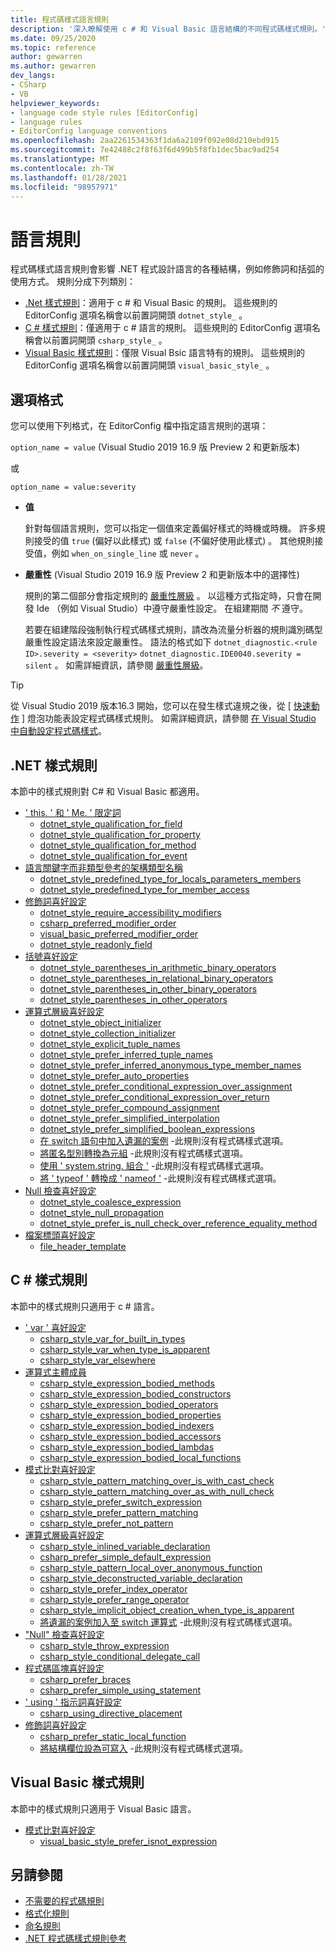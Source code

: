 ```yaml
---
title: 程式碼樣式語言規則
description: '深入瞭解使用 c # 和 Visual Basic 語言結構的不同程式碼樣式規則。'
ms.date: 09/25/2020
ms.topic: reference
author: gewarren
ms.author: gewarren
dev_langs:
- CSharp
- VB
helpviewer_keywords:
- language code style rules [EditorConfig]
- language rules
- EditorConfig language conventions
ms.openlocfilehash: 2aa2261534363f1da6a2109f092e08d210ebd915
ms.sourcegitcommit: 7e42488c2f8f63f6d499b5f8fb1dec5bac9ad254
ms.translationtype: MT
ms.contentlocale: zh-TW
ms.lasthandoff: 01/28/2021
ms.locfileid: "98957971"
---
```

# <a name="language-rules"></a>語言規則

程式碼樣式語言規則會影響 .NET 程式設計語言的各種結構，例如修飾詞和括弧的使用方式。 規則分成下列類別：

- [.Net 樣式規則](#net-style-rules)：適用于 c # 和 Visual Basic 的規則。 這些規則的 EditorConfig 選項名稱會以前置詞開頭 `dotnet_style_` 。
- [C # 樣式規則](#c-style-rules)：僅適用于 c # 語言的規則。 這些規則的 EditorConfig 選項名稱會以前置詞開頭 `csharp_style_` 。
- [Visual Basic 樣式規則](#visual-basic-style-rules)：僅限 Visual Bsic 語言特有的規則。 這些規則的 EditorConfig 選項名稱會以前置詞開頭 `visual_basic_style_` 。

## <a name="option-format"></a>選項格式

您可以使用下列格式，在 EditorConfig 檔中指定語言規則的選項：

`option_name = value` (Visual Studio 2019 16.9 版 Preview 2 和更新版本) 

或

`option_name = value:severity`

- **值**

  針對每個語言規則，您可以指定一個值來定義偏好樣式的時機或時機。 許多規則接受的值 `true` (偏好以此樣式) 或 `false` (不偏好使用此樣式) 。 其他規則接受值，例如 `when_on_single_line` 或 `never` 。

- **嚴重性** (Visual Studio 2019 16.9 版 Preview 2 和更新版本中的選擇性) 

  規則的第二個部分會指定規則的 [嚴重性層級](../configuration-options.md#severity-level) 。 以這種方式指定時，只會在開發 Ide （例如 Visual Studio）中遵守嚴重性設定。 在組建期間 *不* 遵守。

  若要在組建階段強制執行程式碼樣式規則，請改為流量分析器的規則識別碼型嚴重性設定語法來設定嚴重性。 語法的格式如下 `dotnet_diagnostic.<rule ID>.severity = <severity>` `dotnet_diagnostic.IDE0040.severity = silent` 。 如需詳細資訊，請參閱 [嚴重性層級](../configuration-options.md#severity-level)。

> [!TIP]
>
> 從 Visual Studio 2019 版本16.3 開始，您可以在發生樣式違規之後，從 [ [快速動作](/visualstudio/ide/quick-actions) ] 燈泡功能表設定程式碼樣式規則。 如需詳細資訊，請參閱 [在 Visual Studio 中自動設定程式碼樣式](/visualstudio/ide/editorconfig-language-conventions#automatically-configure-code-styles-in-visual-studio)。

## <a name="net-style-rules"></a>.NET 樣式規則

本節中的樣式規則對 C# 和 Visual Basic 都適用。

- [' this. ' 和 ' Me. ' 限定詞](ide0003-ide0009.md)
  - [dotnet_style_qualification_for_field](ide0003-ide0009.md#dotnet_style_qualification_for_field)
  - [dotnet_style_qualification_for_property](ide0003-ide0009.md#dotnet_style_qualification_for_property)
  - [dotnet_style_qualification_for_method](ide0003-ide0009.md#dotnet_style_qualification_for_method)
  - [dotnet_style_qualification_for_event](ide0003-ide0009.md#dotnet_style_qualification_for_event)
- [語言關鍵字而非類型參考的架構類型名稱](ide0049.md)
  - [dotnet_style_predefined_type_for_locals_parameters_members](ide0049.md#dotnet_style_predefined_type_for_locals_parameters_members)
  - [dotnet_style_predefined_type_for_member_access](ide0049.md#dotnet_style_predefined_type_for_member_access)
- [修飾詞喜好設定](modifier-preferences.md#net-modifier-preferences)
  - [dotnet_style_require_accessibility_modifiers](ide0040.md#dotnet_style_require_accessibility_modifiers)
  - [csharp_preferred_modifier_order](ide0036.md#csharp_preferred_modifier_order)
  - [visual_basic_preferred_modifier_order](ide0036.md#visual_basic_preferred_modifier_order)
  - [dotnet_style_readonly_field](ide0044.md#dotnet_style_readonly_field)
- [括號喜好設定](ide0047-ide0048.md)
  - [dotnet_style_parentheses_in_arithmetic_binary_operators](ide0047-ide0048.md#dotnet_style_parentheses_in_arithmetic_binary_operators)
  - [dotnet_style_parentheses_in_relational_binary_operators](ide0047-ide0048.md#dotnet_style_parentheses_in_relational_binary_operators)
  - [dotnet_style_parentheses_in_other_binary_operators](ide0047-ide0048.md#dotnet_style_parentheses_in_other_binary_operators)
  - [dotnet_style_parentheses_in_other_operators](ide0047-ide0048.md#dotnet_style_parentheses_in_other_operators)
- [運算式層級喜好設定](expression-level-preferences.md#net-expression-level-preferences)
  - [dotnet_style_object_initializer](ide0017.md#dotnet_style_object_initializer)
  - [dotnet_style_collection_initializer](ide0028.md#dotnet_style_collection_initializer)
  - [dotnet_style_explicit_tuple_names](ide0033.md#dotnet_style_explicit_tuple_names)
  - [dotnet_style_prefer_inferred_tuple_names](ide0037.md#dotnet_style_prefer_inferred_tuple_names)
  - [dotnet_style_prefer_inferred_anonymous_type_member_names](ide0037.md#dotnet_style_prefer_inferred_anonymous_type_member_names)
  - [dotnet_style_prefer_auto_properties](ide0032.md#dotnet_style_prefer_auto_properties)
  - [dotnet_style_prefer_conditional_expression_over_assignment](ide0045.md#dotnet_style_prefer_conditional_expression_over_assignment)
  - [dotnet_style_prefer_conditional_expression_over_return](ide0046.md#dotnet_style_prefer_conditional_expression_over_return)
  - [dotnet_style_prefer_compound_assignment](ide0054-ide0074.md#dotnet_style_prefer_compound_assignment)
  - [dotnet_style_prefer_simplified_interpolation](ide0071.md#dotnet_style_prefer_simplified_interpolation)
  - [dotnet_style_prefer_simplified_boolean_expressions](ide0075.md#dotnet_style_prefer_simplified_boolean_expressions)
  - [在 switch 語句中加入遺漏的案例](ide0010.md) -此規則沒有程式碼樣式選項。
  - [將匿名型別轉換為元組](ide0050.md) -此規則沒有程式碼樣式選項。
  - [使用 ' system.string. 組合 '](ide0070.md) -此規則沒有程式碼樣式選項。
  - [將 ' typeof ' 轉換成 ' nameof '](ide0082.md) -此規則沒有程式碼樣式選項。
- [Null 檢查喜好設定](null-checking-preferences.md#net-null-checking-preferences)
  - [dotnet_style_coalesce_expression](ide0029-ide0030.md#dotnet_style_coalesce_expression)
  - [dotnet_style_null_propagation](ide0031.md#dotnet_style_null_propagation)
  - [dotnet_style_prefer_is_null_check_over_reference_equality_method](ide0041.md#dotnet_style_prefer_is_null_check_over_reference_equality_method)
- [檔案標頭喜好設定](ide0073.md)
  - [file_header_template](ide0073.md#file_header_template)

## <a name="c-style-rules"></a>C # 樣式規則

本節中的樣式規則只適用于 c # 語言。

- [' var ' 喜好設定](ide0007-ide0008.md)
  - [csharp_style_var_for_built_in_types](ide0007-ide0008.md#csharp_style_var_for_built_in_types)
  - [csharp_style_var_when_type_is_apparent](ide0007-ide0008.md#csharp_style_var_when_type_is_apparent)
  - [csharp_style_var_elsewhere](ide0007-ide0008.md#csharp_style_var_elsewhere)
- [運算式主體成員](expression-bodied-members.md)
  - [csharp_style_expression_bodied_methods](ide0022.md#csharp_style_expression_bodied_methods)
  - [csharp_style_expression_bodied_constructors](ide0021.md#csharp_style_expression_bodied_constructors)
  - [csharp_style_expression_bodied_operators](ide0023-ide0024.md#csharp_style_expression_bodied_operators)
  - [csharp_style_expression_bodied_properties](ide0025.md#csharp_style_expression_bodied_properties)
  - [csharp_style_expression_bodied_indexers](ide0026.md#csharp_style_expression_bodied_indexers)
  - [csharp_style_expression_bodied_accessors](ide0027.md#csharp_style_expression_bodied_accessors)
  - [csharp_style_expression_bodied_lambdas](ide0053.md#csharp_style_expression_bodied_lambdas)
  - [csharp_style_expression_bodied_local_functions](ide0061.md#csharp_style_expression_bodied_local_functions)
- [模式比對喜好設定](pattern-matching-preferences.md)
  - [csharp_style_pattern_matching_over_is_with_cast_check](ide0020-ide0038.md#csharp_style_pattern_matching_over_is_with_cast_check)
  - [csharp_style_pattern_matching_over_as_with_null_check](ide0019.md#csharp_style_pattern_matching_over_as_with_null_check)
  - [csharp_style_prefer_switch_expression](ide0066.md#csharp_style_prefer_switch_expression)
  - [csharp_style_prefer_pattern_matching](ide0078.md#csharp_style_prefer_pattern_matching)
  - [csharp_style_prefer_not_pattern](ide0083.md#csharp_style_prefer_not_pattern)
- [運算式層級喜好設定](expression-level-preferences.md#c-expression-level-preferences)
  - [csharp_style_inlined_variable_declaration](ide0018.md#csharp_style_inlined_variable_declaration)
  - [csharp_prefer_simple_default_expression](ide0034.md#csharp_prefer_simple_default_expression)
  - [csharp_style_pattern_local_over_anonymous_function](ide0039.md#csharp_style_pattern_local_over_anonymous_function)
  - [csharp_style_deconstructed_variable_declaration](ide0042.md#csharp_style_deconstructed_variable_declaration)
  - [csharp_style_prefer_index_operator](ide0056.md#csharp_style_prefer_index_operator)
  - [csharp_style_prefer_range_operator](ide0057.md#csharp_style_prefer_range_operator)
  - [csharp_style_implicit_object_creation_when_type_is_apparent](ide0090.md#csharp_style_implicit_object_creation_when_type_is_apparent)
  - [將遺漏的案例加入至 switch 運算式](ide0072.md) -此規則沒有程式碼樣式選項。
- ["Null" 檢查喜好設定](null-checking-preferences.md#c-null-checking-preferences)
  - [csharp_style_throw_expression](ide0016.md#csharp_style_throw_expression)
  - [csharp_style_conditional_delegate_call](ide1005.md#csharp_style_conditional_delegate_call)
- [程式碼區塊喜好設定](code-block-preferences.md)
  - [csharp_prefer_braces](ide0011.md#csharp_prefer_braces)
  - [csharp_prefer_simple_using_statement](ide0063.md#csharp_prefer_simple_using_statement)
- [' using ' 指示詞喜好設定](ide0065.md)
  - [csharp_using_directive_placement](ide0065.md#csharp_using_directive_placement)
- [修飾詞喜好設定](modifier-preferences.md#c-modifier-preferences)
  - [csharp_prefer_static_local_function](ide0062.md#csharp_prefer_static_local_function)
  - [將結構欄位設為可寫入](ide0064.md) -此規則沒有程式碼樣式選項。

## <a name="visual-basic-style-rules"></a>Visual Basic 樣式規則

本節中的樣式規則只適用于 Visual Basic 語言。

- [模式比對喜好設定](pattern-matching-preferences.md)
  - [visual_basic_style_prefer_isnot_expression](ide0084.md#visual_basic_style_prefer_isnot_expression)

## <a name="see-also"></a>另請參閱

- [不需要的程式碼規則](unnecessary-code-rules.md)
- [格式化規則](formatting-rules.md)
- [命名規則](naming-rules.md)
- [.NET 程式碼樣式規則參考](index.md)

